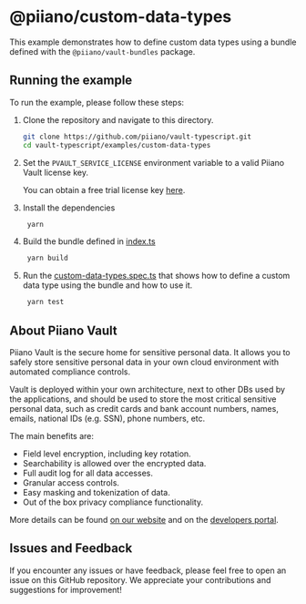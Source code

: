 # @piiano/custom-data-types

This example demonstrates how to define custom data types using a bundle defined with the `@piiano/vault-bundles` package.

## Running the example

To run the example, please follow these steps:

1. Clone the repository and navigate to this directory.
   ```bash
   git clone https://github.com/piiano/vault-typescript.git
   cd vault-typescript/examples/custom-data-types
   ```
2. Set the `PVAULT_SERVICE_LICENSE` environment variable to a valid Piiano Vault license key.

   You can obtain a free trial license key [here](https://docs.piiano.com/guides/get-started/).
3. Install the dependencies
   ```bash
    yarn
    ```
4. Build the bundle defined in [index.ts](./src/index.ts)
   ```bash
    yarn build
    ```
   
5. Run the [custom-data-types.spec.ts](./test/custom-data-types.spec.ts) that shows how to define a custom data type using the bundle and how to use it.
   ```bash
    yarn test
    ```

## About Piiano Vault

Piiano Vault is the secure home for sensitive personal data. It allows you to safely store sensitive personal data in your own cloud environment with automated compliance controls.

Vault is deployed within your own architecture, next to other DBs used by the applications, and should be used to store the most critical sensitive personal data, such as credit cards and bank account numbers, names, emails, national IDs (e.g. SSN), phone numbers, etc.

The main benefits are:

- Field level encryption, including key rotation.
- Searchability is allowed over the encrypted data.
- Full audit log for all data accesses.
- Granular access controls.
- Easy masking and tokenization of data.
- Out of the box privacy compliance functionality.

More details can be found [on our website](https://piiano.com/pii-data-privacy-vault/) and on the [developers portal](https://docs.piiano.com/).

## Issues and Feedback

If you encounter any issues or have feedback, please feel free to open an issue on this GitHub repository. We appreciate your contributions and suggestions for improvement!
